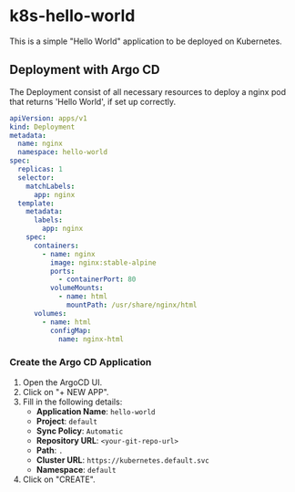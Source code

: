 # k8s-hello-world

This is a simple "Hello World" application to be deployed on Kubernetes.

## Deployment with Argo CD

The Deployment consist of all necessary resources to deploy a nginx pod that returns 'Hello World', if set up correctly.

```yaml
apiVersion: apps/v1
kind: Deployment
metadata:
  name: nginx
  namespace: hello-world
spec:
  replicas: 1
  selector:
    matchLabels:
      app: nginx
  template:
    metadata:
      labels:
        app: nginx
    spec:
      containers:
        - name: nginx
          image: nginx:stable-alpine
          ports:
            - containerPort: 80
          volumeMounts:
            - name: html
              mountPath: /usr/share/nginx/html
      volumes:
        - name: html
          configMap:
            name: nginx-html
```

### Create the Argo CD Application

1.  Open the ArgoCD UI.
2.  Click on "+ NEW APP".
3.  Fill in the following details:
    *   **Application Name**: `hello-world`
    *   **Project**: `default`
    *   **Sync Policy**: `Automatic`
    *   **Repository URL**: `<your-git-repo-url>`
    *   **Path**: `.`
    *   **Cluster URL**: `https://kubernetes.default.svc`
    *   **Namespace**: `default`
4.  Click on "CREATE".
